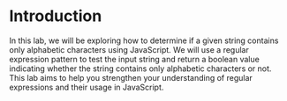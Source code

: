 # Introduction

In this lab, we will be exploring how to determine if a given string contains only alphabetic characters using JavaScript. We will use a regular expression pattern to test the input string and return a boolean value indicating whether the string contains only alphabetic characters or not. This lab aims to help you strengthen your understanding of regular expressions and their usage in JavaScript.
